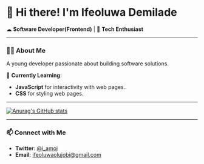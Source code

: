 # 👋 Hi there! I'm Ifeoluwa Demilade  

☁ **Software Developer(Frontend)** | 🚀 **Tech Enthusiast** 

---

### 👨‍💻 About Me

A young developer passionate about building software solutions.

🌱 **Currently Learning**:  
- **JavaScript** for interactivity with web pages..  
- **CSS** for styling web pages.


---

[![Anurag's GitHub stats](https://github-readme-stats.vercel.app/api?username=OIDemi)](https://github.com/OIDemi/github-readme-stats)

---

### 📫 Connect with Me  
- **Twitter**: [@i_amoj](https://x.com/i_amoj)  
- **Email**: ifeoluwaolujobi@gmail.com

<!---
OIDemi/OIDemi is a ✨ special ✨ repository because its `README.md` (this file) appears on your GitHub profile.
You can click the Preview link to take a look at your changes.
--->

